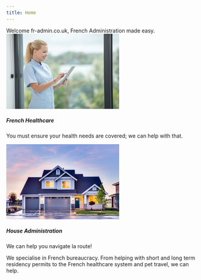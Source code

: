 ```yaml
---
title: Home
---
```

<section>
Welcome fr-admin.co.uk, French Administration made easy. 
</section>
<div class="row">
<div class="col-12 col-sm-6">
<div class="card mx-auto mb-3">
<img class="card-img-top" style="object-fit:cover" src="res/nurse.jpg" alt="Picture of a nurse." height="200px">
<div class="card-body">
<h5 class="card-title">French Healthcare</h5>
<p class="card-text">You must ensure your health needs are covered; we can help with that.</p>
</div>
</div>
</div>
<div class="col-12 col-sm-6">
<div class="card mx-auto mb-3">
<img class="card-img-top" style="object-fit:cover" src="res/house.jpg" alt="Picture of a house." height="200px">
<div class="card-body">
<h5 class="card-title">House Administration</h5>
<p class="card-text">We can help you navigate la route!</p>
</div>
</div>
</div>
</div>
<section>
We specialise in French bureaucracy. 
From helping with short and long term residency permits to the French healthcare system and pet travel, we can
help. 
</section>
